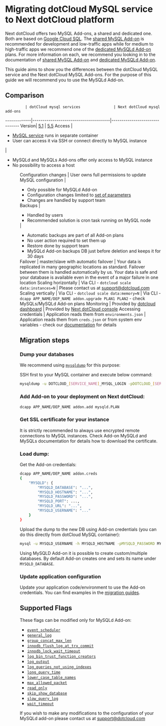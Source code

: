 # Migrating dotCloud MySQL service to Next dotCloud platform

Next dotCloud offers two MySQL Add-ons, a shared and dedicated one. Both are based on [Google Cloud SQL][google cloud sql]. The [shared MySQL Add-on][shared mysql addon] is recommended for development and low-traffic apps while for medium to high-traffic apps we recommend one of the [dedicated MySQLd Add-on][dedicated mysql addon] plans. For more information on each, we recommend you looking in to the documentation of [shared MySQL Add-on][shared mysql addon doc] and [dedicated MySQLd Add-on][dedicated mysql addon doc].

This guide aims to show you the differences between the dotCloud MySQL service and the Next dotCloud MySQL Add-ons. For the purpose of this guide we will recommend you to use the MySQLd Add-on.

## Comparison

             | dotCloud mysql services               | Next dotCloud mysql add-ons
-------------|---------------------------------------|-------------------------------
Version| [5.1][mysql 5.1 doc] | [5.5][mysql 5.5 doc]
Access   | <ul><li>[MySQL service][dotcloud mysql service] runs in separate container</li><li>User can access it via SSH or connect directly to MySQL instance</ul> | <ul><li>MySQLd and MySQLs Add-ons offer only access to MySQL instance</li><li>No possibility to access a host</li><ul>
Configuration changes   | User owns full permissions to update MySQL configuration | <ul><li>Only possible for MySQLd Add-on</li><li>Configuration changes limited to [set of parameters](#supported-flags)</li><li>Changes are handled by support team</li></ul>
Backups   | <ul><li>Handled by users</li><li>Recommended solution is cron task running on MySQL node</li></ul> | <ul><li>Automatic backups are part of all Add-on plans</li><li>No user action required to set them up</li><li>Restore done by support team</li><li>MySQLd Add-on backups DB just before deletion and keeps it for 30 days</li></ul>
Failover  | master/slave with automatic failover | Your data is replicated in many geographic locations as standard. Failover between them is handled automatically by us. Your data is safe and your database is available even in the event of a major failure in one location
Scaling horizontally | Via CLI - `dotcloud scale data:instances=N` | Please contact us at support@dotcloud.com
Scaling vertically | Via CLI - `dotcloud scale data:memory=N` | Via CLI - `dcapp APP_NAME/DEP_NAME addon.upgrade PLAN1 PLAN2` - check MySQLs/MySQLd Add-on plans
Monitoring | Provided by [dotcloud dashboard][dotcloud dashboard] | Provided by [Next dotCloud console][next dotcloud console]
Accessing credentials | Application reads them from `environments.json` | Application reads them from `creds.json` or from system env variables - check our [documentation][addon credential doc] for details

## Migration steps

### Dump your databases

We recommend using [`mysqldump`][mysqldump] for this purpose:

SSH first to your MySQL container and execute below command:

~~~bash
mysqldump -u DOTCLOUD_[SERVICE_NAME]_MYSQL_LOGIN -pDOTCLOUD_[SERVICE_NAME]_MYSQL_PASSWORD DB_NAME > dump.sql
~~~

### Add Add-on to your deployment on Next dotCloud:

~~~bash
dcapp APP_NAME/DEP_NAME addon.add mysqld.PLAN
~~~

### Get SSL certificate for your instance

It is strictly recommended to always use encrypted remote connections to MySQL instances. Check Add-on MySQLd and MySQLs documentation for details how to download the certificate.

### Load dump:

Get the Add-on credentials:

~~~bash
dcapp APP_NAME/DEP_NAME addon.creds
{
    "MYSQLD": {
        "MYSQLD_DATABASE": "...",
        "MYSQLD_HOSTNAME": "...",
        "MYSQLD_PASSWORD": "...",
        "MYSQLD_PORT": ...,
        "MYSQLD_URL": "...",
        "MYSQLD_USERNAME": "..."
    }
}
~~~

Upload the dump to the new DB using Add-on credentials (you can do this directly from dotCloud MySQL container):

~~~bash
mysql -u MYSQLD_USERNAME -h MYSQLD_HOSTNAME -pMYSQLD_PASSWORD MYSQLD_DATABASE --ssl-ca=PATH_TO_CERTIFICATE/CERT_FILE.pem < dump.sql
~~~

Using MySQLD Add-on it is possible to create custom/multiple databases. By default Add-on creates one and sets its name under `MYSQLD_DATABASE`.

### Update application configuration

Update your application code/environment to use the Add-on credentials. You can find examples in the [migration guides](../migrating-environment).

## Supported Flags

These flags can be modified only for MySQLd Add-on:

* [`event_scheduler`](https://dev.mysql.com/doc/refman/5.5/en/server-system-variables.html#sysvar_event_scheduler)
* [`general_log`](https://dev.mysql.com/doc/refman/5.5/en/server-system-variables.html#sysvar_general_log)
* [`group_concat_max_len`](https://dev.mysql.com/doc/refman/5.5/en/server-system-variables.html#sysvar_group_concat_max_len)
* [`innodb_flush_log_at_trx_commit`](https://dev.mysql.com/doc/refman/5.5/en/innodb-parameters.html#sysvar_innodb_flush_log_at_trx_commit)
* [`innodb_lock_wait_timeout`](https://dev.mysql.com/doc/refman/5.5/en/innodb-parameters.html#sysvar_innodb_lock_wait_timeout)
* [`log_bin_trust_function_creators`](https://dev.mysql.com/doc/refman/5.5/en/server-system-variables.html#sysvar_log_bin_trust_function_creators)
* [`log_output`](https://dev.mysql.com/doc/refman/5.5/en/server-system-variables.html#sysvar_log_output)
* [`log_queries_not_using_indexes`](https://dev.mysql.com/doc/refman/5.5/en/server-system-variables.html#sysvar_log_queries_not_using_indexes)
* [`long_query_time`](https://dev.mysql.com/doc/refman/5.5/en/server-system-variables.html#sysvar_long_query_time)
* [`lower_case_table_names`](https://dev.mysql.com/doc/refman/5.5/en/server-system-variables.html#sysvar_lower_case_table_names)
* [`max_allowed_packet`](https://dev.mysql.com/doc/refman/5.5/en/server-system-variables.html#sysvar_max_allowed_packet)
* [`read_only`](https://dev.mysql.com/doc/refman/5.5/en/server-system-variables.html#sysvar_read_only)
* [`skip_show_database`](https://dev.mysql.com/doc/refman/5.5/en/server-system-variables.html#sysvar_skip_show_database)
* [`slow_query_log`](https://dev.mysql.com/doc/refman/5.5/en/server-system-variables.html#sysvar_slow_query_log)
* [`wait_timeout`](https://dev.mysql.com/doc/refman/5.5/en/server-system-variables.html#sysvar_wait_timeout)

If you wish to make any modifications to the configuration of your MySQLd add-on please contact us at support@dotcloud.com

[google cloud sql]: https://cloud.google.com/sql/
[shared mysql addon]: https://next.dotcloud.com/add-ons/mysqls
[dedicated mysql addon]: https://next.dotcloud.com/add-ons/mysqld
[shared mysql addon doc]: https://next.dotcloud.com/dev-center/add-on-documentation/mysqls
[dedicated mysql addon doc]: https://next.dotcloud.com/dev-center/add-on-documentation/mysqld
[mysql 5.1 doc]: https://dev.mysql.com/doc/refman/5.1/en/
[mysql 5.5 doc]: https://dev.mysql.com/doc/refman/5.5/en/
[dotcloud mysql service]: http://docs.dotcloud.com/services/mysql/
[dotcloud dashboard]: https://dashboard.dotcloud.com/
[next dotcloud console]: https://next.dotcloud.com/console
[addon credential doc]: https://next.dotcloud.com/dev-center/platform-documentation#add-on-credentials
[mysqldump]: http://dev.mysql.com/doc/refman/5.5/en/mysqldump.html

